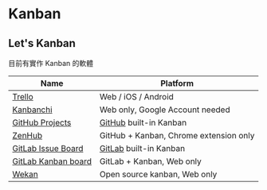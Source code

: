 # Kanban

## Let's Kanban

目前有實作 Kanban 的軟體

| Name | Platform |
| ---- | ----------- |
| [Trello][] | Web / iOS / Android |
| [Kanbanchi][] | Web only, Google Account needed |
| [GitHub Projects](https://github.com/universe-2016#projects) | [GitHub][] built-in Kanban |
| [ZenHub][] | GitHub + Kanban, Chrome extension only |
| [GitLab Issue Board](https://about.gitlab.com/solutions/issueboard/) | [GitLab][] built-in Kanban |
| [GitLab Kanban board][] | GitLab + Kanban, Web only |
| [Wekan][] | Open source kanban, Web only |


[GitHub]: /vcs/github.md
[GitLab]: /ci/gitlab-ci.md
[Trello]: https://trello.com/
[Kanbanchi]: http://www.kanbanchi.com/
[ZenHub]: https://www.zenhub.com/
[GitLab kanban board]: http://kanban.leanlabs.io/
[Wekan]: https://wekan.io/
